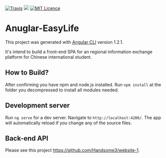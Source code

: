 [![Travis](https://img.shields.io/travis/rust-lang/rust.svg)](https://github.com/dark94da/Angular-EasyLife)
![](https://img.shields.io/badge/language-TypeScript-orange.svg)
[![MIT Licence](https://badges.frapsoft.com/os/mit/mit.svg?v=103)](https://opensource.org/licenses/mit-license.php)

# Anuglar-EasyLife

This project was generated with [Angular CLI](https://github.com/angular/angular-cli) version 1.2.1.

It's intend to build a front-end SPA for an regional information exchange platform for Chinese international student.

## How to Build?

After confirming you have npm and node.js installed. Run `npm install` at the folder you decompressed to install all modules needed.

## Development server

Run `ng serve` for a dev server. Navigate to `http://localhost:4200/`. The app will automatically reload if you change any of the source files.

## Back-end API 

Please see this project https://github.com/Handsome3/website-1.
